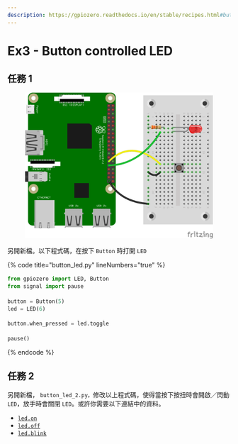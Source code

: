 ```yaml
---
description: https://gpiozero.readthedocs.io/en/stable/recipes.html#button-controlled-led
---
```


# Ex3 - Button controlled LED

## 任務 1

<figure><img src="../.gitbook/assets/button_led.png" alt=""><figcaption></figcaption></figure>

另開新檔。以下程式碼，在按下 `Button` 時打開 `LED`

{% code title="button_led.py" lineNumbers="true" %}
```python
from gpiozero import LED, Button
from signal import pause

button = Button(5)
led = LED(6)

button.when_pressed = led.toggle

pause()
```
{% endcode %}

## 任務 2

另開新檔， `button_led_2.py。`修改以上程式碼，使得當按下按扭時會開啟／閃動 `LED`，放手時會關閉 `LED`。或許你需要以下連結中的資料。

* [`led.on`](https://gpiozero.readthedocs.io/en/stable/api\_output.html#gpiozero.LED.on)
* [`led.off`](https://gpiozero.readthedocs.io/en/stable/api\_output.html#gpiozero.LED.off)
* [`led.blink`](https://gpiozero.readthedocs.io/en/stable/api\_output.html#gpiozero.LED.blink)
